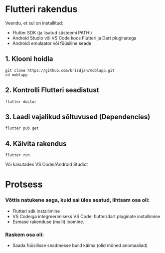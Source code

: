# Flutteri rakendus
Veendu, et sul on installitud:
- Flutter SDK (ja lisatud süsteemi PATHi)
- Android Studio või VS Code koos Flutteri ja Dart pluginatega
- Androidi emulaator või füüsiline seade

## 1. Klooni hoidla

```
git clone https://github.com/krisdjan/moblapp.git
cd moblapp
```
## 2. Kontrolli Flutteri seadistust

```
flutter doctor
```

## 3. Laadi vajalikud sõltuvused (Dependencies)
```
flutter pub get
```
## 4. Käivita rakendus
```
flutter run
```

Või kasutades VS Codei/Android Studiot

# Protsess
### Võttis natukene aega, kuid sai üles seatud, lihtsam osa oli:
- Flutteri sdk installimine
- VS Codeiga integreerimiseks VS Codei flutter/dart pluginate installimine
- Esmase rakenduse (malli) loomine.
### Raskem osa oli:
- Saada füüsilisse seadmesse build käima (olid mõned anomaaliad)
